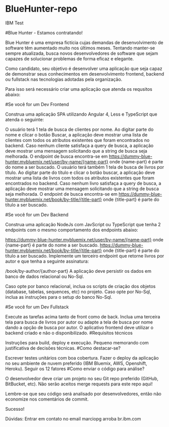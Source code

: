 # BlueHunter-repo
IBM Test


#Blue Hunter - Estamos contratando!

Blue Hunter é uma empresa fictícia cujas demandas de desenvolvimento de software têm aumentado muito nos últimos meses. Tentando manter-se sempre atualizada, busca novos desenvolvedores de software que sejam capazes de solucionar problemas de forma eficaz e elegante.

Como candidato, seu objetivo é desenvolver uma aplicação que seja capaz de demonstrar seus conhecimentos em desenvolvimento frontend, backend ou fullstack nas tecnologias adotadas pela organização.

Para isso será necessário criar uma aplicação que atenda os requsitos abaixo:

#Se você for um Dev Frontend

Construa uma aplicação SPA utilizando Angular 4, Less e TypeScript que atenda o seguinte:

O usuário terá 1 tela de busca de clientes por nome.
Ao digitar parte do nome e clicar o botão Buscar, a aplicação deve mostrar uma lista de clientes com todos os atributos existentes que foram encontrados no backend.
Caso nenhum cliente satisfaça a query de busca, a aplicação deve mostrar uma mensagem solicitando que a string de busca seja melhorada.
O endpoint de busca encontra-se em https://dummy-blue-hunter.mybluemix.net/user/by-name/{name-part} onde {name-part} é parte do nome a ser buscado.
O usuário terá também 1 tela de busca de livros por título.
Ao digitar parte do título e clicar o botão buscar, a aplicação deve mostrar uma lista de livros com todos os atributos existentes que foram encontrados no backend.
Caso nenhum livro satisfaça a query de busca, a aplicação deve mostrar uma mensagem solicitando que a string de busca seja melhorada.
O endpoint de busca encontra-se em https://dummy-blue-hunter.mybluemix.net/book/by-title/{title-part} onde {title-part} é parte do título a ser buscado.

#Se você for um Dev Backend

Construa uma aplicação NodeJs com JavScript ou TypeScript que tenha 2 endpoints com o mesmo comportamento dos endpoints abaixo:

https://dummy-blue-hunter.mybluemix.net/user/by-name/{name-part} onde {name-part} é parte do nome a ser buscado.
https://dummy-blue-hunter.mybluemix.net/book/by-title/{title-part} onde {title-part} é parte do título a ser buscado.
Implemente um terceiro endpoint que retorne livros por autor e que tenha a seguinte assinatura:

/book/by-author/{author-part}
A aplicação deve persistir os dados em banco de dados relacional ou No-Sql.

Caso opte por banco relacional, inclua os scripts de criação dos objetos (database, tabelas, sequences, etc) no projeto. Caso opte por No-Sql, inclua as instruções para o setup do banco No-Sql.

#Se você for um Dev Fullstack

Execute as tarefas acima tanto de front como de back.
Inclua uma terceira tela para busca de livros por autor ou adapte a tela de busca por nome dando a opção de busca por autor.
O aplicativo frontend deve utilizar o backend criado e não o disponibilizado.
#Requisitos técnicos

Instruções para build, deploy e execução.
Pequeno memorando com justificativa de decisões técnicas.
#Como destacar-se?

Escrever testes unitários com boa cobertura.
Fazer o deploy da aplicação no seu ambiente de nuvem preferido (IBM Bluemix, AWS, Openshift, Heroku).
Seguir os 12 fatores
#Como enviar o código para análise?

O desenvolvedor deve criar um projeto no seu Git repo preferido (GitHub, BitBucket, etc). Não serão aceitos merge requests para este repo aqui!

Lembre-se que seu código será analisado por desenvolvedores, então não economize nos comentários de commit.

Sucesso!

Dúvidas: Entrar em contato no email marciopg arroba br.ibm.com